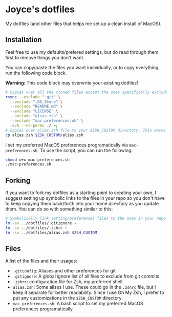 # Joyce's dotfiles
My dotfiles (and other files that helps me set up a clean install of MacOS).

## Installation 

Feel free to use my defaults/prefered settings, but do read through them first to remove things you don't want. 

You can copy/paste the files you want individually, or to copy everything, run the following code block. 

**Warning:** This code block may overwrite your existing dotfiles!

```bash
# Copies over all the cloned files except the ones specifically excluded to your home directory.
rsync --exclude ".git" \
  --exclude ".DS_Store" \
  --exclude "README.md" \
  --exclude "LICENSE" \
  --exclude "alias.zsh" \
  --exclude "mac-preferences.sh" \
  -avh --no-perms ./ ~;
# Copies over alias.zsh file to your $ZSH_CUSTOM directory. This works only if you use Oh My Zsh.
cp alias.zsh $ZSH_CUSTOM/alias.zsh
```

I set my preferred MacOS preferences programatically via `mac-preferences.sh`. To use the script, you can run the following:

```bash
chmod u+x mac-preferences.sh
./mac-preferences.sh
```

## Forking

If you want to fork my dotfiles as a starting point to creating your own, I suggest setting up symbolic links to the files in your repo so you don't have to keep copying them back/forth into your home directory as you update them. You can do so with something similar to this:

```bash
# Symbolically link setting/preferences files to the ones in your repo
ln -sv ../dotfiles/.gitignore ~
ln -sv ../dotfiles/.zshrc ~
ln -sv ../dotfiles/alias.zsh $ZSH_CUSTOM
```

## Files

A list of the files and their usages:

- `.gitconfig`: Aliases and other preferences for git
- `.gitignore`: A global ignore list of all files to exclude from git commits
- `.zshrc`: configuration file for Zsh, my preferred shell. 
- `alias.zsh`: Some alises I use. These could go in the `.zshrc` file, but I keep it separate for better readability. Since I use Oh My Zsh, I prefer to put any customizations in the `$ZSH_CUSTOM` directory.
- `mac-preferences.sh`: A bash script to set my preferred MacOS preferences programatically
